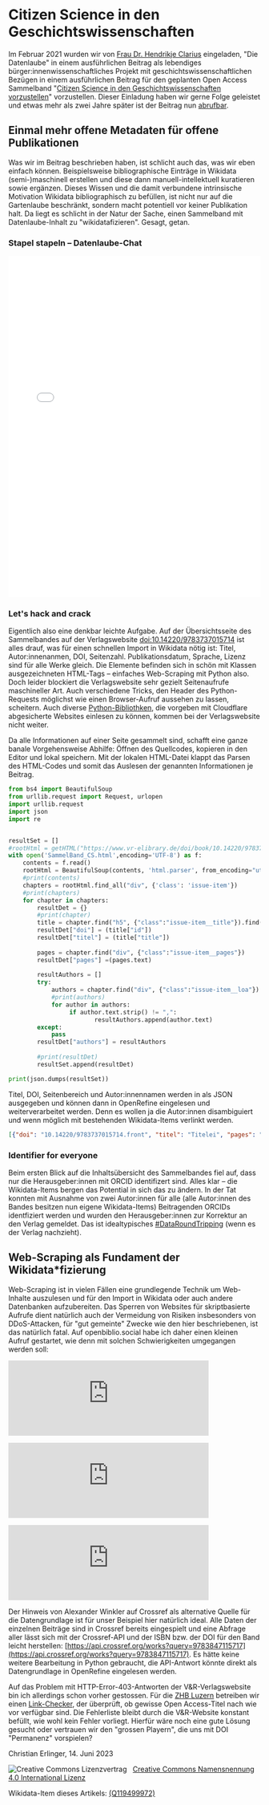 # Citizen Science in den Geschichtswissenschaften

Im Februar 2021 wurden wir von [Frau Dr. Hendrikje Clarius](https://www.wikidata.org/wiki/Q111568731) eingeladen, "Die Datenlaube" in einem ausführlichen Beitrag als lebendiges bürger:innenwissenschaftliches Projekt mit geschichtswissenschaftlichen Bezügen in einem ausführlichen Beitrag für den geplanten Open Access Sammelband "[Citizen Science in den Geschichtswissenschaften vorzustellen](https://doi.org/10.14220/9783737015714)" vorzustellen. Dieser Einladung haben wir gerne Folge geleistet und etwas mehr als zwei Jahre später ist der Beitrag nun [abrufbar](https://doi.org/10.14220/9783737015714.163).

## Einmal mehr offene Metadaten für offene Publikationen

Was wir im Beitrag beschrieben haben, ist schlicht auch das, was wir eben einfach können. Beispielsweise bibliographische Einträge in Wikidata (semi-)maschinell erstellen und diese dann manuell-intellektuell kuratieren sowie ergänzen. Dieses Wissen und die damit verbundene intrinsische Motivation Wikidata bibliographisch zu befüllen, ist nicht nur auf die Gartenlaube beschränkt, sondern macht potentiell vor keiner Publikation halt. Da liegt es schlicht in der Natur der Sache, einen Sammelband mit Datenlaube-Inhalt zu "wikidatafizieren". Gesagt, getan. 

### Stapel stapeln – Datenlaube-Chat

<iframe src="Citizen Science in den Geschichtswissenschaften Chatprotokoll.html"  style="width: 100%; height: 680px; border: none;"></iframe>

### Let's hack and crack

Eigentlich also eine denkbar leichte Aufgabe. Auf der Übersichtsseite des Sammelbandes auf der Verlagswebsite <a href="https://www.vr-elibrary.de/doi/book/10.14220/9783737015714">doi:10.14220/9783737015714</a> ist alles drauf, was für einen schnellen Import in Wikidata nötig ist: Titel, Autor:innenanmen, DOI, Seitenzahl. Publikationsdatum, Sprache, Lizenz sind für alle Werke gleich. Die Elemente befinden sich in schön mit Klassen ausgezeichneten HTML-Tags – einfaches Web-Scraping mit Python also. Doch leider blockiert die Verlagswebsite sehr gezielt Seitenaufrufe maschineller Art. Auch verschiedene Tricks, den Header des Python-Requests möglichst wie einen Browser-Aufruf aussehen zu lassen, scheitern. Auch diverse [Python-Bibliothken](https://www.zenrows.com/blog/bypass-cloudflare-python), die vorgeben mit Cloudflare abgesicherte Websites einlesen zu können, kommen bei der Verlagswebsite nicht weiter. 

Da alle Informationen auf einer Seite gesammelt sind, schafft eine ganze banale Vorgehensweise Abhilfe: Öffnen des Quellcodes, kopieren in den Editor und lokal speichern. Mit der lokalen HTML-Datei klappt das Parsen des HTML-Codes und somit das Auslesen der genannten Informationen je Beitrag. 

```python
from bs4 import BeautifulSoup
from urllib.request import Request, urlopen
import urllib.request
import json
import re


resultSet = []
#rootHtml = getHTML("https://www.vr-elibrary.de/doi/book/10.14220/9783737015714#d135550e1313")
with open('SammelBand_CS.html',encoding='UTF-8') as f:
    contents = f.read()
    rootHtml = BeautifulSoup(contents, 'html.parser', from_encoding="utf-8")
    #print(contents)
    chapters = rootHtml.find_all("div", {'class': 'issue-item'})
    #print(chapters)
    for chapter in chapters:
        resultDet = {}
        #print(chapter)
        title = chapter.find("h5", {"class":"issue-item__title"}).find("a")
        resultDet["doi"] = (title["id"])
        resultDet["titel"] = (title["title"])
        
        pages = chapter.find("div", {"class":"issue-item__pages"})
        resultDet["pages"] =(pages.text)
        
        resultAuthors = []
        try:
            authors = chapter.find("div", {"class":"issue-item__loa"}).find_all("span")
            #print(authors)
            for author in authors:
                 if author.text.strip() != ",":
                        resultAuthors.append(author.text)
        except:
            pass
        resultDet["authors"] = resultAuthors
        
        #print(resultDet)
        resultSet.append(resultDet)

print(json.dumps(resultSet))
```

Titel, DOI, Seitenbereich und Autor:innennamen werden in als JSON ausgegeben und können dann in OpenRefine eingelesen und weiterverarbeitet werden. Denn es wollen ja die Autor:innen disambiguiert und wenn möglich mit bestehenden Wikidata-Items verlinkt werden. 

```json
[{"doi": "10.14220/9783737015714.front", "titel": "Titelei", "pages": "pp 1\u20134", "authors": []}, {"doi": "10.14220/9783737015714.toc", "titel": "Inhalt", "pages": "pp 5\u20136", "authors": []}, {"doi": "10.14220/9783737015714.7", "titel": "Citizen Science in den Geschichtswissenschaften aus methodischer       Perspektive: Zur Einf\u00fchrung", "pages": "pp 7\u201322", "authors": ["Ren\u00e9 Smolarski", "Hendrikje Carius", "Martin Prell"]}, {"doi": "10.14220/9783737015714.23", "titel": "Wie realistisch sind die Erwartungen an Citizen Science", "pages": "pp 23\u201340", "authors": ["Kristin Oswald"]}, {"doi": "10.14220/9783737015714.41", "titel": "Vom Crowdsourcing zu Co-Design", "pages": "pp 41\u201368", "authors": ["Tobias Hodel", "Christa Schneider"]}, {"doi": "10.14220/9783737015714.69", "titel": "Ber\u00fccksichtigung von Data-Literacy-Kompetenzen", "pages": "pp 69\u201390", "authors": ["Marina Lemaire", "Yvonne Rommelfanger"]}, {"doi": "10.14220/9783737015714.91", "titel": "Heimatforscher, Citizen Science und/oder Digital History?", "pages": "pp 91\u2013108", "authors": ["Katrin Moeller", "Moritz M\u00fcller"]}, {"doi": "10.14220/9783737015714.109", "titel": "Mehr als Zacken z\u00e4hlen?", "pages": "pp 109\u2013124", "authors": ["Ren\u00e9 Smolarski"]}, {"doi": "10.14220/9783737015714.125", "titel": "Vom Zettel zum Datensatz. Flurnamenforschung in Th\u00fcringen", "pages": "pp 125\u2013142", "authors": ["Barbara Aehnlich", "Petra Kunze"]}, {"doi": "10.14220/9783737015714.143", "titel": "Kultur und Geschichte Sachsens offen und kollaborativ erforschen", "pages": "pp 143\u2013162", "authors": ["Martin Munke"]}, {"doi": "10.14220/9783737015714.163", "titel": "Die Datenlaube \u2013 Citizen Science & digitale historische Hilfswissenschaft", "pages": "pp 163\u2013186", "authors": ["Jens Bemme", "Christian Erlinger"]}, {"doi": "10.14220/9783737015714.187", "titel": "Mythenbeschleuniger Oral History", "pages": "pp 187\u2013204", "authors": ["Elfi Vomberg"]}, {"doi": "10.14220/9783737015714.205", "titel": "Verderben viele K\u00f6che den Brei?", "pages": "pp 205\u2013222", "authors": ["Michael Brauer", "Marlene Ernst"]}, {"doi": "10.14220/9783737015714.223", "titel": "Crowdsourcing und Citizen Science mit Transkribus", "pages": "pp 223\u2013240", "authors": ["G\u00fcnter M\u00fchlberger", "Gerhard Siegl", "Kurt Scharr"]}, {"doi": "10.14220/9783737015714.241", "titel": "Keine Selbstverst\u00e4ndlichkeit: Citizen Science auf der FactGrid                               Wikibase-Plattform", "pages": "pp 241\u2013264", "authors": ["Olaf Simons"]}, {"doi": "10.14220/9783737015714.265", "titel": "Autorinnen- und Autorenverzeichnis", "pages": "pp 265\u2013269", "authors": []}]
```

### Identifier for everyone

Beim ersten Blick auf die Inhaltsübersicht des Sammelbandes fiel auf, dass nur die Herausgeber:innen mit ORCID identifizert sind. Alles klar – die Wikidata-Items bergen das Potential in sich das zu ändern. In der Tat konnten mit Ausnahme von zwei Autor:innen für alle (alle Autor:innen des Bandes besitzen nun eigene Wikidata-Items) Beitragenden ORCIDs identfiziert werden und wurden den Herausgeber:innen zur Korrektur an den Verlag gemeldet. Das ist idealtypisches [#DataRoundTripping](https://diff.wikimedia.org/2019/12/13/data-roundtripping-a-new-frontier-for-glam-wiki-collaborations/)  (wenn es der Verlag nachzieht).


## Web-Scraping als Fundament der Wikidata*fizierung

Web-Scraping ist in vielen Fällen eine grundlegende Technik um Web-Inhalte auszulesen und für den Import in Wikidata oder auch andere Datenbanken aufzubereiten. Das Sperren von Websites für skriptbasierte Aufrufe dient natürlich auch der Vermeidung von Risiken insbesonders von DDoS-Attacken, für "gut gemeinte" Zwecke wie den hier beschriebenen, ist das natürlich fatal. Auf openbiblio.social habe ich daher einen kleinen Aufruf gestartet, wie denn mit solchen Schwierigkeiten umgegangen werden soll:

<p><iframe src="https://openbiblio.social/@librerli/110536764637831880/embed" class="mastodon-embed" style="max-width: 100%; border: 0" width="400" allowfullscreen="allowfullscreen"></iframe><script src="https://openbiblio.social/embed.js" async="async"></script></p>
<p><iframe src="https://openbiblio.social/@awinkler/110540311017565225/embed" class="mastodon-embed" style="max-width: 100%; border: 0" width="400" allowfullscreen="allowfullscreen"></iframe><script src="https://openbiblio.social/embed.js" async="async"></script></p>
<iframe src="https://openbiblio.social/@librerli/110540884986981483/embed" class="mastodon-embed" style="max-width: 100%; border: 0" width="400" allowfullscreen="allowfullscreen"></iframe><script src="https://openbiblio.social/embed.js" async="async"></script>

Der Hinweis von Alexander Winkler auf Crossref als alternative Quelle für die Datengrundlage ist für unser Beispiel hier natürlich ideal. Alle Daten der einzelnen Beiträge sind in Crossref bereits eingespielt und eine Abfrage aller lässt sich mit der Crossref-API und der ISBN bzw. der DOI für den Band leicht herstellen: [https://api.crossref.org/works?query=9783847115717](https://api.crossref.org/works?query=9783847115717). Es hätte keine weitere Bearbeitung in Python gebraucht, die API-Antwort könnte direkt als Datengrundlage in OpenRefine eingelesen werden.

Auf das Problem mit HTTP-Error-403-Antworten der V&R-Verlagswebsite bin ich allerdings schon vorher gestossen. Für die [ZHB Luzern](https://zhbluzern.ch) betreiben wir einen [Link-Checker](https://github.com/zhbluzern/LinkChecker), der überprüft, ob gewisse Open Access-Titel nach wie vor verfügbar sind. Die Fehlerliste bleibt durch die V&R-Website konstant befüllt, wie wohl kein Fehler vorliegt. Hierfür wäre noch eine gute Lösung gesucht oder vertrauen wir den "grossen Playern", die uns mit DOI "Permanenz" vorspielen?

<p>Christian Erlinger, 14. Juni 2023</p>
<img alt="Creative Commons Lizenzvertrag" style="border-width:0" src="https://i.creativecommons.org/l/by/4.0/80x15.png" />&nbsp;&nbsp;&nbsp;<a rel="license" href="http://creativecommons.org/licenses/by/4.0/">Creative Commons Namensnennung 4.0 International Lizenz</a> <a rel="license" href="http://creativecommons.org/licenses/by/4.0/"><script src="https://hypothes.is/embed.js" async></script></a>
<p>Wikidata-Item dieses Artikels: <a href="https://www.wikidata.org/wiki/Q119499972">(Q119499972)</a></p>
